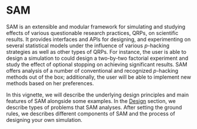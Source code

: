 # SAM

SAM is an extensible and modular framework for simulating and studying effects of various questionable research practices, QRPs, on scientific results. It provides interfaces and APIs for designing, and experimenting on several statistical models under the influence of various *p*-hacking strategies as well as other types of QRPs. For instance, the user is able to design a simulation to could design a two-by-two factorial experiment and study the effect of optional stopping on achieving significant results. SAM offers analysis of a number of conventional and recognized *p*-hacking methods out of the box; additionally, the user will be able to implement new methods based on her preferences.

In this vignette, we will describe the underlying design principles and main features of SAM alongside some examples. In the [Design](design.md) section, we describe types of problems that SAM analyses. After setting the ground rules, we describes different components of SAM and the process of designing your own simulation.